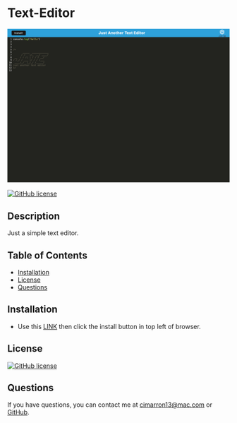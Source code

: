 # Text-Editor
![Screenshot](./client/src/images/image1.png)

  [![GitHub license](https://img.shields.io/badge/license-MIT-blue.svg)](https://opensource.org/licenses/MIT)

  ## Description
  Just a simple text editor.

  ## Table of Contents
  - [Installation](#installation)
  - [License](#license)
  - [Questions](#questions)

  ## Installation 
   - Use this <a href="https://text-editor-67em.onrender.com">LINK</a> then click the install button in top left of browser.

  ## License
  [![GitHub license](https://img.shields.io/badge/license-MIT-blue.svg)](https://opensource.org/licenses/MIT)

  
  ## Questions
  If you have questions, you can contact me at [cimarron13@mac.com](mailto:cimarron13@mac.com) or <a href="https://github.com/cjenschke">GitHub</a>.